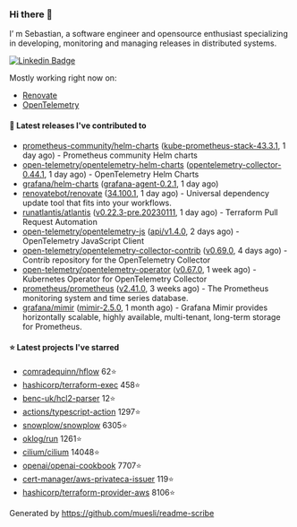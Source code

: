 ### Hi there 👋

I’ m Sebastian, a software engineer and opensource enthusiast specializing in developing, monitoring and managing releases in distributed systems.

[![Linkedin Badge](https://img.shields.io/badge/-LinkedIn-blue?style=flat&logo=Linkedin&logoColor=white&link=https://www.linkedin.com/in/sebastian-poxhofer/)](https://www.linkedin.com/in/sebastian-poxhofer/)

Mostly working right now on:
- [Renovate](https://github.com/renovatebot/renovate)
- [OpenTelemetry](https://github.com/open-telemetry)



#### 🚀 Latest releases I've contributed to

- [prometheus-community/helm-charts](https://github.com/prometheus-community/helm-charts) ([kube-prometheus-stack-43.3.1](https://github.com/prometheus-community/helm-charts/releases/tag/kube-prometheus-stack-43.3.1), 1 day ago) - Prometheus community Helm charts
- [open-telemetry/opentelemetry-helm-charts](https://github.com/open-telemetry/opentelemetry-helm-charts) ([opentelemetry-collector-0.44.1](https://github.com/open-telemetry/opentelemetry-helm-charts/releases/tag/opentelemetry-collector-0.44.1), 1 day ago) - OpenTelemetry Helm Charts
- [grafana/helm-charts](https://github.com/grafana/helm-charts) ([grafana-agent-0.2.1](https://github.com/grafana/helm-charts/releases/tag/grafana-agent-0.2.1), 1 day ago)
- [renovatebot/renovate](https://github.com/renovatebot/renovate) ([34.100.1](https://github.com/renovatebot/renovate/releases/tag/34.100.1), 1 day ago) - Universal dependency update tool that fits into your workflows.
- [runatlantis/atlantis](https://github.com/runatlantis/atlantis) ([v0.22.3-pre.20230111](https://github.com/runatlantis/atlantis/releases/tag/v0.22.3-pre.20230111), 1 day ago) - Terraform Pull Request Automation
- [open-telemetry/opentelemetry-js](https://github.com/open-telemetry/opentelemetry-js) ([api/v1.4.0](https://github.com/open-telemetry/opentelemetry-js/releases/tag/api/v1.4.0), 2 days ago) - OpenTelemetry JavaScript Client
- [open-telemetry/opentelemetry-collector-contrib](https://github.com/open-telemetry/opentelemetry-collector-contrib) ([v0.69.0](https://github.com/open-telemetry/opentelemetry-collector-contrib/releases/tag/v0.69.0), 4 days ago) - Contrib repository for the OpenTelemetry Collector
- [open-telemetry/opentelemetry-operator](https://github.com/open-telemetry/opentelemetry-operator) ([v0.67.0](https://github.com/open-telemetry/opentelemetry-operator/releases/tag/v0.67.0), 1 week ago) - Kubernetes Operator for OpenTelemetry Collector
- [prometheus/prometheus](https://github.com/prometheus/prometheus) ([v2.41.0](https://github.com/prometheus/prometheus/releases/tag/v2.41.0), 3 weeks ago) - The Prometheus monitoring system and time series database.
- [grafana/mimir](https://github.com/grafana/mimir) ([mimir-2.5.0](https://github.com/grafana/mimir/releases/tag/mimir-2.5.0), 1 month ago) - Grafana Mimir provides horizontally scalable, highly available, multi-tenant, long-term storage for Prometheus.

#### ⭐ Latest projects I've starred

- [comradequinn/hflow](https://github.com/comradequinn/hflow) 62⭐
- [hashicorp/terraform-exec](https://github.com/hashicorp/terraform-exec) 458⭐
- [benc-uk/hcl2-parser](https://github.com/benc-uk/hcl2-parser) 12⭐
- [actions/typescript-action](https://github.com/actions/typescript-action) 1297⭐
- [snowplow/snowplow](https://github.com/snowplow/snowplow) 6305⭐
- [oklog/run](https://github.com/oklog/run) 1261⭐
- [cilium/cilium](https://github.com/cilium/cilium) 14048⭐
- [openai/openai-cookbook](https://github.com/openai/openai-cookbook) 7707⭐
- [cert-manager/aws-privateca-issuer](https://github.com/cert-manager/aws-privateca-issuer) 119⭐
- [hashicorp/terraform-provider-aws](https://github.com/hashicorp/terraform-provider-aws) 8106⭐



Generated by https://github.com/muesli/readme-scribe
